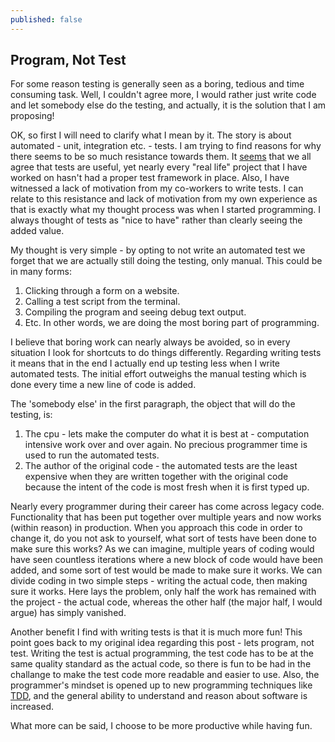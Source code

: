 ```yaml
---
published: false
---
```

## Program, Not Test

For some reason testing is generally seen as a boring, tedious and time consuming task. Well, I couldn't agree more, I would rather just write code and let somebody else do the testing, and actually, it is the solution that I am proposing!

OK, so first I will need to clarify what I mean by it. The story is about automated - unit, integration etc.  - tests. I am trying to find reasons for why there seems to be so much resistance towards them. It [seems](https://stackoverflow.com/questions/67299/is-unit-testing-worth-the-effort) that we all agree that tests are useful, yet nearly every "real life" project that I have worked on hasn't had a proper test framework in place. Also, I have witnessed a lack of motivation from my co-workers to write tests. I can relate to this resistance and lack of motivation from my own experience as that is exactly what my thought process was when I started programming. I always thought of tests as "nice to have" rather than clearly seeing the added value.

My thought is very simple - by opting to not write an automated test we forget that we are actually still doing the testing, only manual. This could be in many forms:
1. Clicking through a form on a website.
2. Calling a test script from the terminal.
3. Compiling the program and seeing debug text output.
4. Etc.
In other words, we are doing the most boring part of programming.

I believe that boring work can nearly always be avoided, so in every situation I look for shortcuts to do things differently. Regarding writing tests it means that in the end I actually end up testing less when I write automated tests. The initial effort outweighs the manual testing which is done every time a new line of code is added.

The 'somebody else' in the first paragraph, the object that will do the testing, is:
1. The cpu - lets make the computer do what it is best at - computation intensive work over and over again. No precious programmer time is used to run the automated tests.
2. The author of the original code - the automated tests are the least expensive when they are written together with the original code because the intent of the code is most fresh when it is first typed up.

Nearly every programmer during their career has come across legacy code. Functionality that has been put together over multiple years and now works (within reason) in production. When you approach this code in order to change it, do you not ask to yourself, what sort of tests have been done to make sure this works? As we can imagine, multiple years of coding would have seen countless iterations where a new block of code would have been added, and some sort of test would be made to make sure it works. We can divide coding in two simple steps - writing the actual code, then making sure it works. Here lays the problem, only half the work has remained with the project - the actual code, whereas the other half (the major half, I would argue) has simply vanished.

Another benefit I find with writing tests is that it is much more fun! This point goes back to my original idea regarding this post - lets program, not test. Writing the test is actual programming, the test code has to be at the same quality standard as the actual code, so there is fun to be had in the challange to make the test code more readable and easier to use. Also, the programmer's mindset is opened up to new programming techniques like [TDD](https://en.wikipedia.org/wiki/Test-driven_development), and the general ability to understand and reason about software is increased.

What more can be said, I choose to be more productive while having fun.